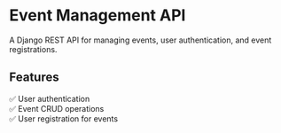 # **Event Management API**

A Django REST API for managing events, user authentication, and event registrations.

## **Features**
✅ User authentication  
✅ Event CRUD operations  
✅ User registration for events
